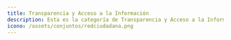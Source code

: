 ```yaml
---
title: Transparencia y Acceso a la Información
description: Esta es la categoría de Transparencia y Acceso a la Información
icono: /assets/conjuntos/redciudadana.png
---
```

